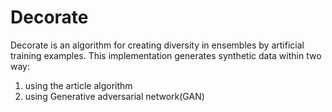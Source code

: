 # Decorate
Decorate is an algorithm for creating diversity in ensembles by artificial training examples. 
This implementation generates synthetic data within two way:  
  1. using the article algorithm 
  2. using Generative adversarial network(GAN)
